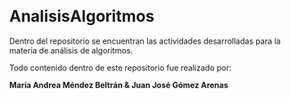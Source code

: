 # AnalisisAlgoritmos
Dentro del repositorio se encuentran las actividades desarrolladas para la materia de análisis de algoritmos.

Todo contenido dentro de este repositorio fue realizado por:

**María Andrea Méndez Beltrán &amp; Juan José Gómez Arenas**
